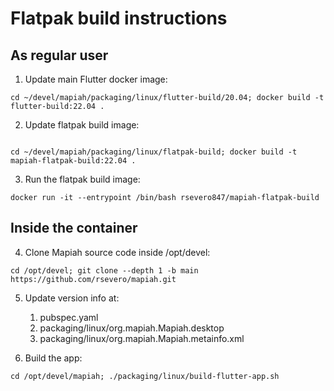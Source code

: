 # Flatpak build instructions

## As regular user

1. Update main Flutter docker image:
```
cd ~/devel/mapiah/packaging/linux/flutter-build/20.04; docker build -t flutter-build:22.04 .
```

2. Update flatpak build image:
```

cd ~/devel/mapiah/packaging/linux/flatpak-build; docker build -t mapiah-flatpak-build:22.04 .
```

3. Run the flatpak build image:
```
docker run -it --entrypoint /bin/bash rsevero847/mapiah-flatpak-build
```

## Inside the container

4. Clone Mapiah source code inside /opt/devel:
```
cd /opt/devel; git clone --depth 1 -b main https://github.com/rsevero/mapiah.git
```

5. Update version info at:
   1. pubspec.yaml
   2. packaging/linux/org.mapiah.Mapiah.desktop
   3. packaging/linux/org.mapiah.Mapiah.metainfo.xml

6. Build the app:
```
cd /opt/devel/mapiah; ./packaging/linux/build-flutter-app.sh
```



